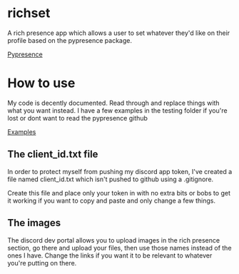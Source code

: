 # richset

A rich presence app which allows a user to set whatever they'd like on their profile based on the pypresence package.

[Pypresence](https://github.com/qwertyquerty/pypresence)

# How to use

My code is decently documented. Read through and replace things with what you want instead. I have a few examples in the testing folder if you're lost or dont want to read the pypresence github

[Examples](https://github.com/Armada3334/richset/tree/main/testing)

## The client_id.txt file

In order to protect myself from pushing my discord app token, I've created a file named client_id.txt which isn't pushed to github using a .gitignore. 

Create this file and place only your token in with no extra bits or bobs to get it working if you want to copy and paste and only change a few things. 

## The images

The discord dev portal allows you to upload images in the rich presence section, go there and upload your files, then use those names instead of the ones I have.
Change the links if you want it to be relevant to whatever you're putting on there. 
